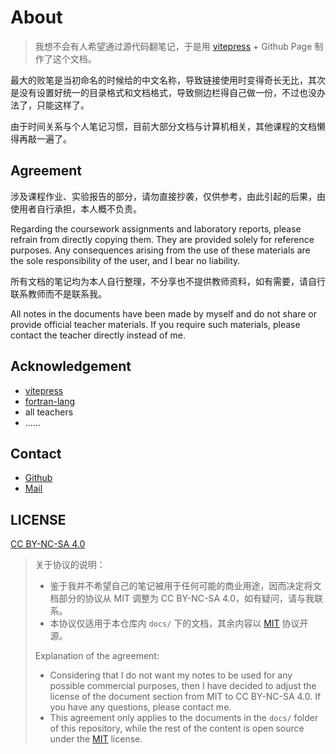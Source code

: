 # About

> 我想不会有人希望通过源代码翻笔记，于是用 [vitepress](https://vitepress.dev) + Github Page 制作了这个文档。

最大的败笔是当初命名的时候给的中文名称，导致链接使用时变得奇长无比，其次是没有设置好统一的目录格式和文档格式，导致侧边栏得自己做一份，不过也没办法了，只能这样了。

由于时间关系与个人笔记习惯，目前大部分文档与计算机相关，其他课程的文档懒得再敲一遍了。

## Agreement

涉及课程作业、实验报告的部分，请勿直接抄袭，仅供参考，由此引起的后果，由使用者自行承担，本人概不负责。

Regarding the coursework assignments and laboratory reports, please refrain from directly copying them. They are provided solely for reference purposes. Any consequences arising from the use of these materials are the sole responsibility of the user, and I bear no liability.

所有文档的笔记均为本人自行整理，不分享也不提供教师资料，如有需要，请自行联系教师而不是联系我。

All notes in the documents have been made by myself and do not share or provide official teacher materials. If you require such materials, please contact the teacher directly instead of me.

## Acknowledgement

- [vitepress](https://vitepress.dev)
- [fortran-lang](https://fortran-lang.org)
- all teachers
- ......

## Contact

- [Github](https://github.com/chillcicada)
- [Mail](mailto:2210227279@qq.com)

## LICENSE

[CC BY-NC-SA 4.0](https://creativecommons.org/licenses/by-nc-sa/4.0)

> 关于协议的说明：
>
> - 鉴于我并不希望自己的笔记被用于任何可能的商业用途，因而决定将文档部分的协议从 MIT 调整为 CC BY-NC-SA 4.0，如有疑问，请与我联系。
> - 本协议仅适用于本仓库内 `docs/` 下的文档，其余内容以 [MIT](https://opensource.org/license/MIT) 协议开源。
>
> Explanation of the agreement:
>
> - Considering that I do not want my notes to be used for any possible commercial purposes, then I have decided to adjust the license of the document section from MIT to CC BY-NC-SA 4.0. If you have any questions, please contact me.
> - This agreement only applies to the documents in the `docs/` folder of this repository, while the rest of the content is open source under the [MIT](https://opensource.org/license/MIT) license.
